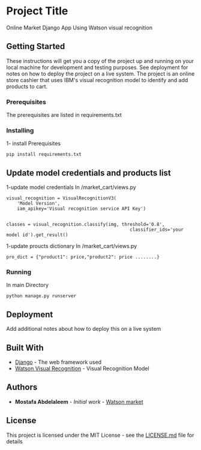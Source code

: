 # Project Title

Online Market Django App Using Watson visual recognition

## Getting Started

These instructions will get you a copy of the project up and running on your local machine for development and testing purposes. See deployment for notes on how to deploy the project on a live system.
The project is an online store cashier that uses IBM's visual recognition model to identify and add products to cart.

### Prerequisites

The prerequisites are listed in requirements.txt


### Installing

1- install Prerequisites


```
pip install requirements.txt
```


## Update model credentials and products list

1-update model credentials
    In /market_cart/views.py
```
visual_recognition = VisualRecognitionV3(
    'Model Version',
    iam_apikey='Visual recognition service API Key')
    
    
classes = visual_recognition.classify(img, threshold='0.8',
                                              classifier_ids='your model id').get_result()
```
1-update proucts dictionary
    In /market_cart/views.py
```
pro_dict = {"product1": price,"product2": price ........}

```

### Running 

In main Directory

```
python manage.py runserver
```

## Deployment

Add additional notes about how to deploy this on a live system

## Built With

* [Django](https://docs.djangoproject.com/en/3.0/) - The web framework used
* [Watson Visual Recognition](https://cloud.ibm.com/catalog/services/visual-recognition) - Visual Recognition Model


## Authors

* **Mostafa Abdelaleem** - *Initial work* - [Watson market](https://github.com/mostafa3m/WatsonMarket)

## License

This project is licensed under the MIT License - see the [LICENSE.md](LICENSE.md) file for details
